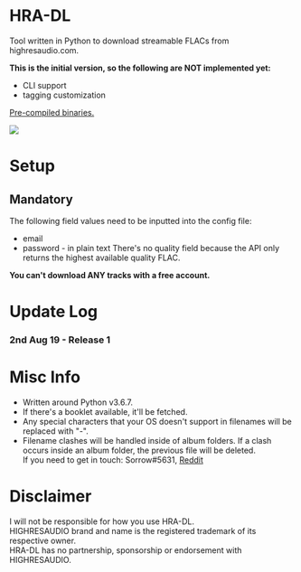 # HRA-DL
Tool written in Python to download streamable FLACs from highresaudio.com.

**This is the initial version, so the following are NOT implemented yet:**
- CLI support    
- tagging customization   

[Pre-compiled binaries.](https://github.com/Sorrow446/HRA-DL-highresaudio.com/releases)

![](https://thoas.feralhosting.com/sorrow/HRA-DL/b1.jpg)

# Setup
## Mandatory ##
The following field values need to be inputted into the config file:
- email
- password - in plain text
There's no quality field because the API only returns the highest available quality FLAC.

**You can't download ANY tracks with a free account.**

# Update Log #
### 2nd Aug 19 - Release 1 ###

# Misc Info
- Written around Python v3.6.7.      
- If there's a booklet available, it'll be fetched.    
- Any special characters that your OS doesn't support in filenames will be replaced with "-".    
- Filename clashes will be handled inside of album folders. If a clash occurs inside an album folder, the previous file will be deleted.     
If you need to get in touch: Sorrow#5631, [Reddit](https://www.reddit.com/user/Sorrow446)

# Disclaimer
I will not be responsible for how you use HRA-DL.    
HIGHRESAUDIO brand and name is the registered trademark of its respective owner.    
HRA-DL has no partnership, sponsorship or endorsement with HIGHRESAUDIO.    
